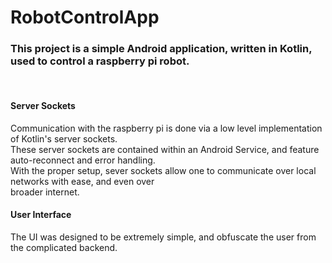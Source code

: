 # RobotControlApp
<h3>This project is a simple Android application, written in Kotlin, used to control a raspberry pi robot.</h3>
</br>
<h4> Server Sockets </h4></b4>
Communication with the raspberry pi is done via a low level implementation of Kotlin's server sockets.</br>
These server sockets are contained within an Android Service, and feature auto-reconnect and error handling. </br>
With the proper setup, sever sockets allow one to communicate over local networks with ease, and even over</br>
broader internet. </br>
<h4> User Interface </h4></b4>
The UI was designed to be extremely simple, and obfuscate the user from the complicated backend.</br>

